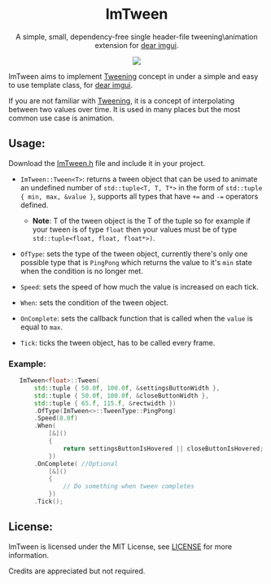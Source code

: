 <h1 align="center">ImTween</h1>

<p align="center">A simple, small, dependency-free single header-file tweening\animation extension for <a href="https://github.com/ocornut/imgui">dear imgui</a>.</p>

<p align="center">
  <img src="https://user-images.githubusercontent.com/19430119/203398586-87229cea-1271-4820-ba05-c9410578aa8b.gif">
</p>

ImTween aims to implement [Tweening](https://en.wikipedia.org/wiki/Inbetweening) concept in under a simple and easy to use template class, for [dear imgui](https://github.com/ocornut/imgui).

If you are not familiar with [Tweening](https://en.wikipedia.org/wiki/Inbetweening), it is a concept of interpolating between two values over time. It is used in many places but the most common use case is animation.

## Usage:

Download the [ImTween.h](ImTween.h) file and include it in your project.

- `ImTween::Tween<T>`: returns a tween object that can be used to animate an undefined number of `std::tuple<T, T, T*>` in the form of `std::tuple { min, max, &value }`, supports all types that have `+=` and `-=` operators defined.

  - **Note**: T of the tween object is the T of the tuple so for example if your tween is of type `float` then your values must be of type `std::tuple<float, float, float*>)`.

- `OfType`: sets the type of the tween object, currently there's only one possible type that is `PingPong` which returns the value to it's `min` state when the condition is no longer met.

- `Speed`: sets the speed of how much the value is increased on each tick.

- `When`: sets the condition of the tween object.

- `OnComplete`: sets the callback function that is called when the `value` is equal to `max`.

- `Tick`: ticks the tween object, has to be called every frame.

### Example:

```cpp
   ImTween<float>::Tween(
       std::tuple { 50.0f, 100.0f, &settingsButtonWidth },
       std::tuple { 50.0f, 100.0f, &closeButtonWidth },
       std::tuple { 65.f, 115.f, &rectwidth })
       .OfType(ImTween<>::TweenType::PingPong)
       .Speed(8.0f)
       .When(
           [&]()
           {
               return settingsButtonIsHovered || closeButtonIsHovered;
           })
       .OnComplete( //Optional
           [&]()
           {
               // Do something when tween completes
           })
       .Tick();
```

## License:
ImTween is licensed under the MIT License, see [LICENSE](LICENSE) for more information.

Credits are appreciated but not required.